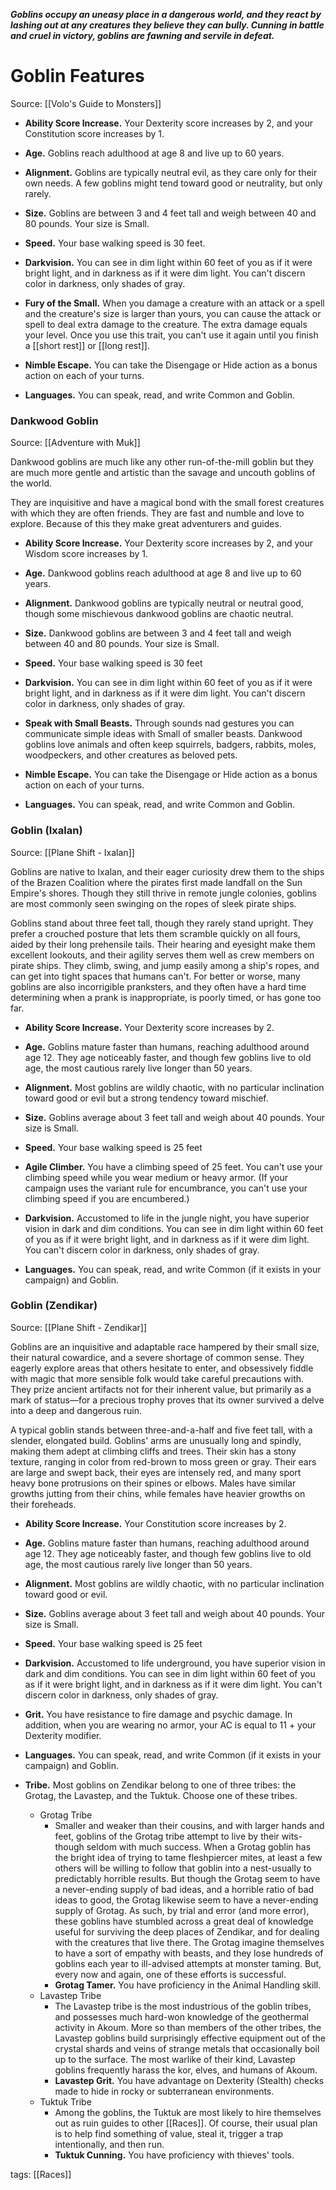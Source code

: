 _**Goblins occupy an uneasy place in a dangerous world, and they react by lashing out at any creatures they believe they can bully. Cunning in battle and cruel in victory, goblins are fawning and servile in defeat.**_

# Goblin Features

Source: [[Volo's Guide to Monsters]]

-   **Ability Score Increase.** Your Dexterity score increases by 2, and your Constitution score increases by 1.

-   **Age.** Goblins reach adulthood at age 8 and live up to 60 years.

-   **Alignment.** Goblins are typically neutral evil, as they care only for their own needs. A few goblins might tend toward good or neutrality, but only rarely.

-   **Size.** Goblins are between 3 and 4 feet tall and weigh between 40 and 80 pounds. Your size is Small.

-   **Speed.** Your base walking speed is 30 feet.

-   **Darkvision.** You can see in dim light within 60 feet of you as if it were bright light, and in darkness as if it were dim light. You can't discern color in darkness, only shades of gray.

-   **Fury of the Small.** When you damage a creature with an attack or a spell and the creature's size is larger than yours, you can cause the attack or spell to deal extra damage to the creature. The extra damage equals your level. Once you use this trait, you can't use it again until you finish a [[short rest]] or [[long rest]].

-   **Nimble Escape.** You can take the Disengage or Hide action as a bonus action on each of your turns.

-   **Languages.** You can speak, read, and write Common and Goblin.

### Dankwood Goblin

Source: [[Adventure with Muk]]

Dankwood goblins are much like any other run-of-the-mill goblin but they are much more gentle and artistic than the savage and uncouth goblins of the world.

They are inquisitive and have a magical bond with the small forest creatures with which they are often friends. They are fast and numble and love to explore. Because of this they make great adventurers and guides.

-   **Ability Score Increase.** Your Dexterity score increases by 2, and your Wisdom score increases by 1.

-   **Age.** Dankwood goblins reach adulthood at age 8 and live up to 60 years.

-   **Alignment.** Dankwood goblins are typically neutral or neutral good, though some mischievous dankwood goblins are chaotic neutral.

-   **Size.** Dankwood goblins are between 3 and 4 feet tall and weigh between 40 and 80 pounds. Your size is Small.

-   **Speed.** Your base walking speed is 30 feet

-   **Darkvision.** You can see in dim light within 60 feet of you as if it were bright light, and in darkness as if it were dim light. You can't discern color in darkness, only shades of gray.

-   **Speak with Small Beasts.** Through sounds nad gestures you can communicate simple ideas with Small of smaller beasts. Dankwood goblins love animals and often keep squirrels, badgers, rabbits, moles, woodpeckers, and other creatures as beloved pets.

-   **Nimble Escape.** You can take the Disengage or Hide action as a bonus action on each of your turns.

-   **Languages.** You can speak, read, and write Common and Goblin.

### Goblin (Ixalan)

Source: [[Plane Shift - Ixalan]]

Goblins are native to Ixalan, and their eager curiosity drew them to the ships of the Brazen Coalition where the pirates first made landfall on the Sun Empire's shores. Though they still thrive in remote jungle colonies, goblins are most commonly seen swinging on the ropes of sleek pirate ships.

Goblins stand about three feet tall, though they rarely stand upright. They prefer a crouched posture that lets them scramble quickly on all fours, aided by their long prehensile tails. Their hearing and eyesight make them excellent lookouts, and their agility serves them well as crew members on pirate ships. They climb, swing, and jump easily among a ship's ropes, and can get into tight spaces that humans can't. For better or worse, many goblins are also incorrigible pranksters, and they often have a hard time determining when a prank is inappropriate, is poorly timed, or has gone too far.

-   **Ability Score Increase.** Your Dexterity score increases by 2.

-   **Age.** Goblins mature faster than humans, reaching adulthood around age 12. They age noticeably faster, and though few goblins live to old age, the most cautious rarely live longer than 50 years.

-   **Alignment.** Most goblins are wildly chaotic, with no particular inclination toward good or evil but a strong tendency toward mischief.

-   **Size.** Goblins average about 3 feet tall and weigh about 40 pounds. Your size is Small.

-   **Speed.** Your base walking speed is 25 feet

-   **Agile Climber.** You have a climbing speed of 25 feet. You can't use your climbing speed while you wear medium or heavy armor. (If your campaign uses the variant rule for encumbrance, you can't use your climbing speed if you are encumbered.)

-   **Darkvision.** Accustomed to life in the jungle night, you have superior vision in dark and dim conditions. You can see in dim light within 60 feet of you as if it were bright light, and in darkness as if it were dim light. You can't discern color in darkness, only shades of gray.

-   **Languages.** You can speak, read, and write Common (if it exists in your campaign) and Goblin.

### Goblin (Zendikar)

Source: [[Plane Shift - Zendikar]]

Goblins are an inquisitive and adaptable race hampered by their small size, their natural cowardice, and a severe shortage of common sense. They eagerly explore areas that others hesitate to enter, and obsessively fiddle with magic that more sensible folk would take careful precautions with. They prize ancient artifacts not for their inherent value, but primarily as a mark of status—for a precious trophy proves that its owner survived a delve into a deep and dangerous ruin.

A typical goblin stands between three-and-a-half and five feet tall, with a slender, elongated build. Goblins' arms are unusually long and spindly, making them adept at climbing cliffs and trees. Their skin has a stony texture, ranging in color from red-brown to moss green or gray. Their ears are large and swept back, their eyes are intensely red, and many sport heavy bone protrusions on their spines or elbows. Males have similar growths jutting from their chins, while females have heavier growths on their foreheads.

-   **Ability Score Increase.** Your Constitution score increases by 2.

-   **Age.** Goblins mature faster than humans, reaching adulthood around age 12. They age noticeably faster, and though few goblins live to old age, the most cautious rarely live longer than 50 years.

-   **Alignment.** Most goblins are wildly chaotic, with no particular inclination toward good or evil.

-   **Size.** Goblins average about 3 feet tall and weigh about 40 pounds. Your size is Small.

-   **Speed.** Your base walking speed is 25 feet

-   **Darkvision.** Accustomed to life underground, you have superior vision in dark and dim conditions. You can see in dim light within 60 feet of you as if it were bright light, and in darkness as if it were dim light. You can't discern color in darkness, only shades of gray.

-   **Grit.** You have resistance to fire damage and psychic damage. In addition, when you are wearing no armor, your AC is equal to 11 + your Dexterity modifier.

-   **Languages.** You can speak, read, and write Common (if it exists in your campaign) and Goblin.

-   **Tribe.** Most goblins on Zendikar belong to one of three tribes: the Grotag, the Lavastep, and the Tuktuk. Choose one of these tribes.
    -   Grotag Tribe
        -   Smaller and weaker than their cousins, and with larger hands and feet, goblins of the Grotag tribe attempt to live by their wits-though seldom with much success. When a Grotag goblin has the bright idea of trying to tame fleshpiercer mites, at least a few others will be willing to follow that goblin into a nest-usually to predictably horrible results. But though the Grotag seem to have a never-ending supply of bad ideas, and a horrible ratio of bad ideas to good, the Grotag likewise seem to have a never-ending supply of Grotag. As such, by trial and error (and more error), these goblins have stumbled across a great deal of knowledge useful for surviving the deep places of Zendikar, and for dealing with the creatures that live there. The Grotag imagine themselves to have a sort of empathy with beasts, and they lose hundreds of goblins each year to ill-advised attempts at monster taming. But, every now and again, one of these efforts is successful.
        -   **Grotag Tamer.** You have proficiency in the Animal Handling skill.
    -   Lavastep Tribe
        -   The Lavastep tribe is the most industrious of the goblin tribes, and possesses much hard-won knowledge of the geothermal activity in Akoum. More so than members of the other tribes, the Lavastep goblins build surprisingly effective equipment out of the crystal shards and veins of strange metals that occasionally boil up to the surface. The most warlike of their kind, Lavastep goblins frequently harass the kor, elves, and humans of Akoum.
        -   **Lavastep Grit.** You have advantage on Dexterity (Stealth) checks made to hide in rocky or subterranean environments.
    -   Tuktuk Tribe
        -   Among the goblins, the Tuktuk are most likely to hire themselves out as ruin guides to other [[Races]]. Of course, their usual plan is to help find something of value, steal it, trigger a trap intentionally, and then run.
        -   **Tuktuk Cunning.** You have proficiency with thieves' tools.

tags: [[Races]]